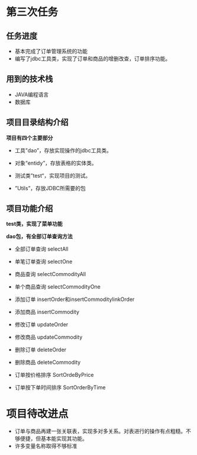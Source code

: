 # 第三次任务

## 任务进度

* 基本完成了订单管理系统的功能
* 编写了jdbc工具类，实现了订单和商品的增删改查，订单排序功能。



## 用到的技术栈

* JAVA编程语言
* 数据库



## 项目目录结构介绍

**项目有四个主要部分**

* 工具”dao”，存放实现操作的jdbc工具类。

* 对象“entidy”，存放表格的实体类。

* 测试类”test“，实现项目的测试。

* ”Utils”，存放JDBC所需要的包

  

## 项目功能介绍

**test类，实现了菜单功能**



**dao包，有全部订单查询方法**

* 全部订单查询 selectAll

* 单笔订单查询 selectOne

* 商品查询 selectCommodityAll

* 单个商品查询 selectCommodityOne

* 添加订单 insertOrder和insertCommoditylinkOrder

* 添加商品 insertCommodity

* 修改订单 updateOrder

* 修改商品 updateCommodity

* 删除订单 deleteOrder

* 删除商品 deleteCommodity

* 订单按价格排序  SortOrdeByPrice

* 订单按下单时间排序 SortOrderByTime

  

# 项目待改进点

* 订单与商品再建一张关联表，实现多对多关系。对表进行的操作有点粗糙。不够便捷，但基本能实现其功能。
* 许多变量名称取得不够标准